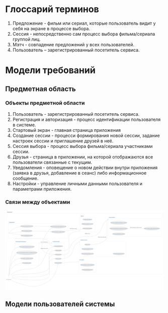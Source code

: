 # Глоссарий терминов
1. Предложение - фильм или сериал, которые пользователь видит у себя на экране в процессе выбора.
2. Сессия - непосредственно сам процесс выбора фильма/сериала группой лиц.
3. Мэтч - совпадение предложений у всех пользователей.
4. Пользователь – зарегистрированный посетитель сервиса.

# Модели требований
## Предметная область
### Объекты предметной области
1. Пользователь - зарегистрированный посетитель сервиса. 
2. Регистрация и авторизация - процесс идентификации пользователя в системе. 
3. Стартовый экран - главная страница приложения
4. Создание сессии - процесси формирования новой сессии, задание настроек сессии и приглашение друзей в неё. 
5. Сессия выбора - процесс выбора фильма/сериала участниками сессии. 
6. Друзья - страница в приложении, на которой отображаются все пользователи связанные с текущим. 
7. Уведомления - оповещение о новом действии внутри приложения (заявка в друзья, добавление в сеанс) либо информационное сообщение. 
8. Настройки - управление личными данными пользователя и параметрами приложения. 
### Связи между объектами
![Схема](models.png)

## Модели пользователей системы